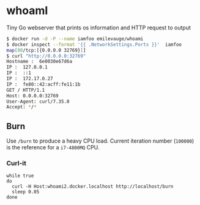 # whoamI

Tiny Go webserver that prints os information and HTTP request to output

```sh
$ docker run -d -P --name iamfoo emilevauge/whoami
$ docker inspect --format '{{ .NetworkSettings.Ports }}'  iamfoo
map[80/tcp:[{0.0.0.0 32769}]]
$ curl "http://0.0.0.0:32769"
Hostname :  6e0030e67d6a
IP :  127.0.0.1
IP :  ::1
IP :  172.17.0.27
IP :  fe80::42:acff:fe11:1b
GET / HTTP/1.1
Host: 0.0.0.0:32769
User-Agent: curl/7.35.0
Accept: */*
```

Burn
----

Use `/burn` to produce a heavy CPU load. Current iteration number (`100000`) is the reference for a `i7-4800MQ` CPU.

### Curl-it
```
while true    
do
  curl -H Host:whoami2.docker.localhost http://localhost/burn
  sleep 0.05
done
```

